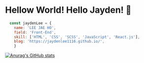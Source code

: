 # Hellow World! Hello Jayden! 👋

```javascript 
  const jaydenLee = {
    name: 'LEE JAE HO',
    field: 'Front-End',
    skill: ['HTML', 'CSS', 'SCSS', 'JavaScript', 'React.js'],
    blog: 'https://jaydenlee1116.github.io/',
    }
```

[![Anurag's GitHub stats](https://github-readme-stats.vercel.app/api?username=JaydenLee1116&show_icons=true&theme=react)](https://github.com/JaydenLee1116)

<!--
[![Readme Card](https://github-readme-stats.vercel.app/api/pin/?username=anuraghazra&repo=github-readme-stats)](https://github.com/anuraghazra/github-readme-stats)
-->

<!--
**JaydenLee1116/JaydenLee1116** is a ✨ _special_ ✨ repository because its `README.md` (this file) appears on your GitHub profile.

Here are some ideas to get you started:

- 🔭 I’m currently working on ...
- 🌱 I’m currently learning ...
- 👯 I’m looking to collaborate on ...
- 🤔 I’m looking for help with ...
- 💬 Ask me about ...
- 📫 How to reach me: ...
- 😄 Pronouns: ...
- ⚡ Fun fact: ...
-->
